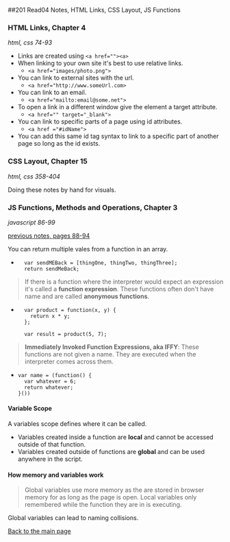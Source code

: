 ##201 Read04 Notes, HTML Links, CSS Layout, JS Functions

### HTML Links, Chapter 4
*html, css 74-93*

+ Links are created using `<a href=""><a>`
+ When linking to your own site it's best to use relative links.
  + `<a href="images/photo.png">`
+ You can link to external sites with the url.
  + `<a href="http://www.someUrl.com>`
+ You can link to an email.
  + `<a href="mailto:email@some.net">`
+ To open a link in a different window give the element a target attribute.
  + `<a href="" target="_blank">`
+ You can link to specific parts of a page using id attributes.
  + `<a href ="#idName">`
+ You can add this same id tag syntax to link to a specific part of another page so long as the id exists.

### CSS Layout, Chapter 15
*html, css 358-404*

Doing these notes by hand for visuals.

### JS Functions, Methods and Operations, Chapter 3
*javascript 86-99*

[previous notes, pages 88-94](../102/prog-with-java.md)

You can return multiple vales from a function in an array.
  + ```
      var sendMEBack = [thingOne, thingTwo, thingThree];
      return sendMeBack;
    ```
> If there is a function where the interpreter would expect an expression it's called a **function expression**.  These functions often don't have name and are called **anonymous functions**.
  + ```
      var product = function(x, y) {
        return x * y;
      };

      var result = product(5, 7);
    ``` 
> **Immediately Invoked Function Expressions, aka IFFY**:  These functions are not given a name.  They are executed when the interpreter comes across them.
  + ```
    var name = (function() {
      var whatever = 6;
      return whatever;
    }())
    ```
#### Variable Scope
A variables scope defines where it can be called.  
+ Variables created inside a function are **local** and cannot be accessed outside of that function.
+ Variables created outside of functions are **global** and can be used anywhere in the script.

#### How memory and variables work
> Global variables use more memory as the are stored in browser memory for as long as the page is open.  Local variables only remembered while the function they are in is executing.

Global variables can lead to naming collisions.


[Back to the main page](../README.md)